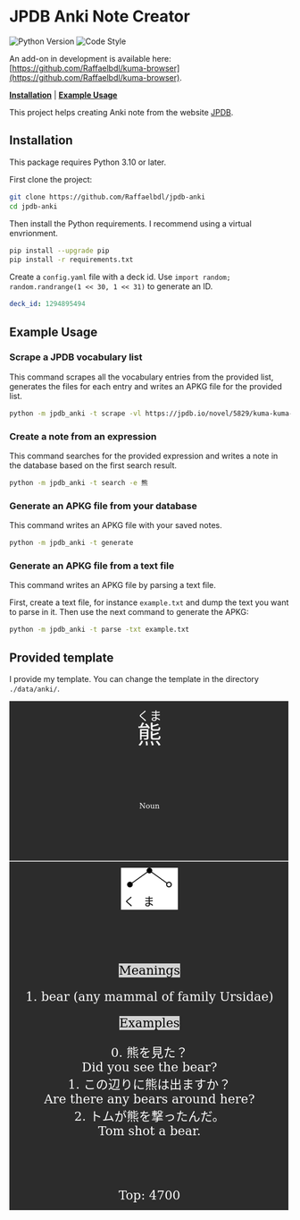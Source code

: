 # JPDB Anki Note Creator

![Python Version](https://img.shields.io/badge/Python->=3.10-blue)
![Code Style](https://img.shields.io/badge/Code_Style-black-black)

An add-on in development is available here: [https://github.com/Raffaelbdl/kuma-browser](https://github.com/Raffaelbdl/kuma-browser).

[**Installation**](#installation) 
| [**Example Usage**](#example-usage)

This project helps creating Anki note from the website [JPDB](https://jpdb.io/).

## Installation
This package requires Python 3.10 or later.

First clone the project:
```bash
git clone https://github.com/Raffaelbdl/jpdb-anki
cd jpdb-anki
```

Then install the Python requirements. I recommend using a virtual envrionment.
```bash
pip install --upgrade pip
pip install -r requirements.txt
```

Create a `config.yaml` file with a deck id. Use `import random; random.randrange(1 << 30, 1 << 31)` to generate an ID.
```yaml
deck_id: 1294895494
```

## Example Usage
### Scrape a JPDB vocabulary list

This command scrapes all the vocabulary entries from the provided list, generates the files for each entry and writes an APKG file for the provided list.

```bash
python -m jpdb_anki -t scrape -vl https://jpdb.io/novel/5829/kuma-kuma-kuma-bear/vocabulary-list
```

### Create a note from an expression

This command searches for the provided expression and writes a note in the database based on the first search result.

```bash
python -m jpdb_anki -t search -e 熊
```

### Generate an APKG file from your database

This command writes an APKG file with your saved notes.

```bash
python -m jpdb_anki -t generate
```

### Generate an APKG file from a text file

This command writes an APKG file by parsing a text file.

First, create a text file, for instance `example.txt` and dump the text you want to parse in it.
Then use the next command to generate the APKG:

```bash
python -m jpdb_anki -t parse -txt example.txt
```

## Provided template
I provide my template. You can change the template in the directory `./data/anki/`.

![kuma](./resources/kuma.png)
